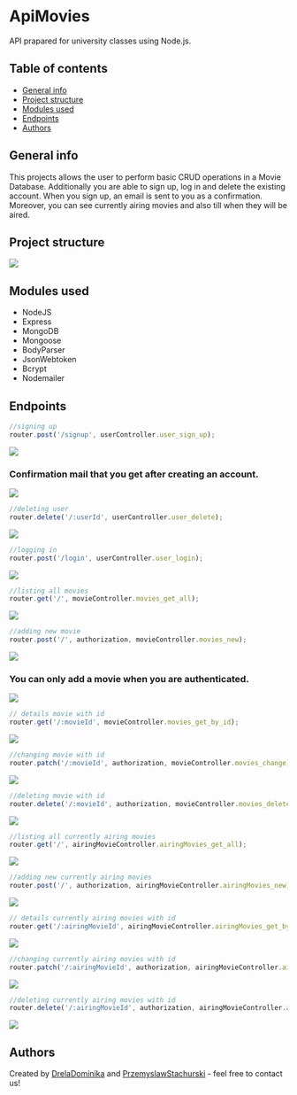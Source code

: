 # ApiMovies
API prapared for university classes using Node.js.
 
## Table of contents
* [General info](#general-info)
* [Project structure](#project-structure)
* [Modules used](#modules-used)
* [Endpoints](#endpoints)
* [Authors](#authors)

## General info
This projects allows the user to perform basic CRUD operations in a Movie Database. Additionally you are able to sign up, log in and delete the existing account. When you sign up, an email is sent to you as a confirmation. Moreover, you can see currently airing movies and also till when they will be aired.

## Project structure
![](readmeImages/UpdatedStructure.jpg) </br>

## Modules used
* NodeJS
* Express
* MongoDB
* Mongoose
* BodyParser
* JsonWebtoken
* Bcrypt
* Nodemailer

## Endpoints
```js
//signing up
router.post('/signup', userController.user_sign_up); 
```
![](readmeImages/UserSignup.jpg) </br>
### Confirmation mail that you get after creating an account.
![](readmeImages/SignupMail.jpg) </br>
```js
//deleting user
router.delete('/:userId', userController.user_delete);
```
![](readmeImages/UserDelete.jpg) </br>
```js
//logging in
router.post('/login', userController.user_login);
```
![](readmeImages/UserLogin.jpg) </br>
```js
//listing all movies
router.get('/', movieController.movies_get_all);
```
![](readmeImages/MoviesGetAllUpdated.jpg) </br>
```js
//adding new movie
router.post('/', authorization, movieController.movies_new);
```
![](readmeImages/MovieAdded.jpg) </br>
### You can only add a movie when you are authenticated.
![](readmeImages/MovieAddedBearer.jpg) </br>
```js
// details movie with id
router.get('/:movieId', movieController.movies_get_by_id);
```
![](readmeImages/MoviesGetByID.jpg) </br>
```js
//changing movie with id
router.patch('/:movieId', authorization, movieController.movies_change);
```
![](readmeImages/MovieEdit.jpg) </br>
```js
//deleting movie with id
router.delete('/:movieId', authorization, movieController.movies_delete);
```
![](readmeImages/MoviesDelete.jpg) </br>
```js
//listing all currently airing movies
router.get('/', airingMovieController.airingMovies_get_all);
```
![](readmeImages/AiringMoviesGetAll.jpg) </br>
```js
//adding new currently airing movies
router.post('/', authorization, airingMovieController.airingMovies_new);
```
![](readmeImages/AiringMoviesPost.jpg) </br>
```js
// details currently airing movies with id
router.get('/:airingMovieId', airingMovieController.airingMovies_get_by_id);
```
![](readmeImages/AiringMoviesByID.jpg) </br>
```js
//changing currently airing movies with id
router.patch('/:airingMovieId', authorization, airingMovieController.airingMovies_change);
```
![](readmeImages/AiringMoviesPatch.jpg) </br>
```js
//deleting currently airing movies with id
router.delete('/:airingMovieId', authorization, airingMovieController.airingMovies_delete);
```
![](readmeImages/AiringMovieDelete.jpg) </br>


## Authors
Created by [DrelaDominika](https://github.com/DrelaDominika) and [PrzemyslawStachurski](https://github.com/PrzemyslawStachurski) - feel free to contact us!
